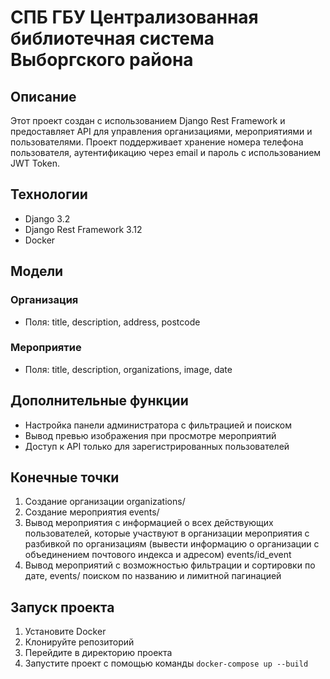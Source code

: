 # СПБ ГБУ Централизованная библиотечная система Выборгского района

## Описание
Этот проект создан с использованием Django Rest Framework и предоставляет API для управления организациями, мероприятиями и пользователями. Проект поддерживает хранение номера телефона пользователя, аутентификацию через email и пароль с использованием JWT Token.

## Технологии
- Django 3.2
- Django Rest Framework 3.12
- Docker

## Модели
### Организация
- Поля: title, description, address, postcode

### Мероприятие
- Поля: title, description, organizations, image, date

## Дополнительные функции
- Настройка панели администратора с фильтрацией и поиском
- Вывод превью изображения при просмотре мероприятий
- Доступ к API только для зарегистрированных пользователей


## Конечные точки
1. Создание организации   organizations/
2. Создание мероприятия          events/
3. Вывод мероприятия с информацией о всех действующих пользователей,
   которые участвуют в организации мероприятия с разбивкой по организациям
    (вывести информацию о организации с объединением почтового индекса и адресом)     events/id_event
4. Вывод мероприятий с возможностью фильтрации и сортировки по дате,                  events/
   поиском по названию и лимитной пагинацией

## Запуск проекта
1. Установите Docker
2. Клонируйте репозиторий
3. Перейдите в директорию проекта
4. Запустите проект с помощью команды `docker-compose up --build`
